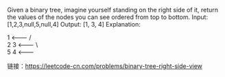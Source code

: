 Given a binary tree, imagine yourself standing on the right side of it, return the values of the nodes you can see ordered from top to bottom.
Input: [1,2,3,null,5,null,4]
Output: [1, 3, 4]
Explanation:

   1            <---
 /   \
2     3         <---
 \     \
  5     4       <---

链接：https://leetcode-cn.com/problems/binary-tree-right-side-view


